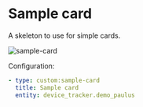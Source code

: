 # Sample card

A skeleton to use for simple cards.

![sample-card](https://user-images.githubusercontent.com/7738048/42514821-fabb733c-8462-11e8-9dff-0601f1dadbcf.png)

Configuration:

```yaml
- type: custom:sample-card
  title: Sample card
  entity: device_tracker.demo_paulus
```